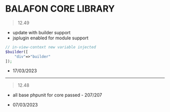 # BALAFON CORE LIBRARY

> 12.49
- update with builder support 
- jsplugin enabled for module support 

```php
// in-view-context new variable injected 
$builder([
    "div"=>"builder"
]);
```

- 17/03/2023
---
> 12.48 
- all base phpunit for core passed - 207/207

- 07/03/2023